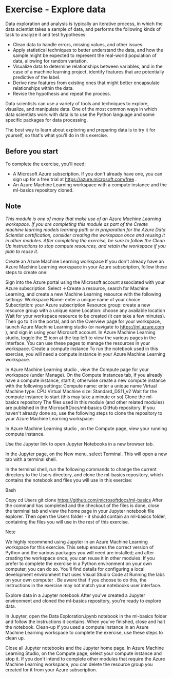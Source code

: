 # Exercise - Explore data

Data exploration and analysis is typically an iterative process, in which the data scientist takes a sample of data, and performs the following kinds of task to analyze it and test hypotheses:

* Clean data to handle errors, missing values, and other issues.
* Apply statistical techniques to better understand the data, and how the sample might be expected to represent the real-world population of data, allowing for random variation.
* Visualize data to determine relationships between variables, and in the case of a machine learning project, identify features that are potentially predictive of the label.
* Derive new features from existing ones that might better encapsulate relationships within the data.
* Revise the hypothesis and repeat the process.

Data scientists can use a variety of tools and techniques to explore, visualize, and manipulate data. One of the most common ways in which data scientists work with data is to use the Python language and some specific packages for data processing.

The best way to learn about exploring and preparing data is to try it for yourself, so that's what you'll do in this exercise.

## Before you start
To complete the exercise, you'll need:

* A Microsoft Azure subscription. If you don't already have one, you can sign up for a free trial at https://azure.microsoft.com/free .
* An Azure Machine Learning workspace with a compute instance and the ml-basics repository cloned.

 ## Note

_This module is one of many that make use of an Azure Machine Learning workspace. If you are completing this module as part of the Create machine learning models  learning path or in preparation for the Azure Data Scientist  certification, consider creating the workspace once and reusing it in other modules. After completing the exercise, be sure to follow the Clean Up instructions to stop compute resources, and retain the workspace if you plan to reuse it._

Create an Azure Machine Learning workspace
If you don't already have an Azure Machine Learning workspace in your Azure subscription, follow these steps to create one:

Sign into the Azure portal  using the Microsoft account associated with your Azure subscription.
Select ＋Create a resource, search for Machine Learning, and create a new Machine Learning resource with the following settings:
Workspace Name: enter a unique name of your choice
Subscription: your Azure subscription
Resource group: create a new resource group with a unique name
Location: choose any available location
Wait for your workspace resource to be created (it can take a few minutes). Then go to it in the portal, and on the Overview page for your workspace, launch Azure Machine Learning studio (or navigate to https://ml.azure.com ), and sign in using your Microsoft account.
In Azure Machine Learning studio, toggle the ☰ icon at the top left to view the various pages in the interface. You can use these pages to manage the resources in your workspace.
Create a compute instance
To run the notebook used in this exercise, you will need a compute instance in your Azure Machine Learning workspace.

In Azure Machine Learning studio , view the Compute page for your workspace (under Manage).
On the Compute Instances tab, if you already have a compute instance, start it; otherwise create a new compute instance with the following settings:
Compute name: enter a unique name
Virtual Machine type: CPU
Virtual Machine size: Standard_DS11_v2
Wait for the compute instance to start (this may take a minute or so)
Clone the ml-basics repository
The files used in this module (and other related modules) are published in the MicrosoftDocs/ml-basics GitHub repository. If you haven't already done so, use the following steps to clone the repository to your Azure Machine Learning workspace:

In Azure Machine Learning studio , on the Compute page, view your running compute instance.

Use the Jupyter link to open Jupyter Notebooks in a new browser tab.

In the Jupyter page, on the New menu, select Terminal. This will open a new tab with a terminal shell.

In the terminal shell, run the following commands to change the current directory to the Users directory, and clone the ml-basics repository, which contains the notebook and files you will use in this exercise:

Bash

Copy
cd Users
git clone https://github.com/microsoftdocs/ml-basics
After the command has completed and the checkout of the files is done, close the terminal tab and view the home page in your Jupyter notebook file explorer. Then open the Users folder - it should contain an ml-basics folder, containing the files you will use in the rest of this exercise.

 Note

We highly recommend using Jupyter in an Azure Machine Learning workspace for this exercise. This setup ensures the correct version of Python and the various packages you will need are installed; and after creating the workspace once, you can reuse it in other modules. If you prefer to complete the exercise in a Python environment on your own computer, you can do so. You'll find details for configuring a local development environment that uses Visual Studio Code at Running the labs on your own computer . Be aware that if you choose to do this, the instructions in the exercise may not match your notebooks user interface.

Explore data in a Jupyter notebook
After you've created a Jupyter environment and cloned the ml-basics repository, you're ready to explore data.

In Jupyter, open the Data Exploration.ipynb notebook in the ml-basics folder and follow the instructions it contains.
When you've finished, close and halt the notebook.
Clean-up
If you used a compute instance in an Azure Machine Learning workspace to complete the exercise, use these steps to clean up.

Close all Jupyter notebooks and the Jupyter home page.
In Azure Machine Learning Studio, on the Compute page, select your compute instance and stop it.
If you don't intend to complete other modules that require the Azure Machine Learning workspace, you can delete the resource group you created for it from your Azure subscription.
